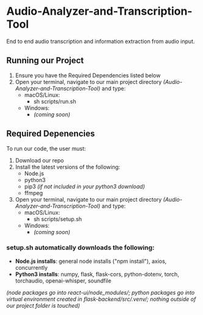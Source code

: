 # Audio-Analyzer-and-Transcription-Tool
End to end audio transcription and information extraction from audio input. 

## Running our Project
1. Ensure you have the Required Dependencies listed below
2. Open your terminal, navigate to our main project directory _(Audio-Analyzer-and-Transcription-Tool)_ and type:
    - macOS/Linux:
        - sh scripts/run.sh
    - Windows:
        - _(coming soon)_

## Required Depenencies
To run our code, the user must:
1. Download our repo
2. Install the latest versions of the following:
    - Node.js
    - python3
    - pip3 _(if not included in your python3 download)_
    - ffmpeg
3. Open your terminal, navigate to our main project directory _(Audio-Analyzer-and-Transcription-Tool)_ and type:
    - macOS/Linux:
        - sh scripts/setup.sh
    - Windows:
        - _(coming soon)_

### setup.sh automatically downloads the following:

- __Node.js installs__: general node installs ("npm install"), axios, concurrently
- __Python3 installs__: numpy, flask, flask-cors, python-dotenv, torch, torchaudio, openai-whisper, soundfile

_(node packages go into react-ui/node_modules/; python packages go into virtual environment created in flask-backend/src/.venv/; nothing outside of our project folder is touched)_